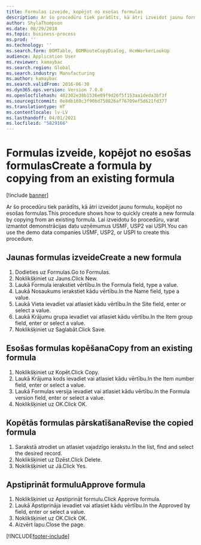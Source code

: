 ```yaml
---
title: Formulas izveide, kopējot no esošas formulas
description: Ar šo procedūru tiek parādīts, kā ātri izveidot jaunu formulu, kopējot no esošas formulas.
author: ShylaThompson
ms.date: 08/29/2018
ms.topic: business-process
ms.prod: ''
ms.technology: ''
ms.search.form: BOMTable, BOMRouteCopyDialog, HcmWorkerLookUp
audience: Application User
ms.reviewer: kamaybac
ms.search.region: Global
ms.search.industry: Manufacturing
ms.author: kamaybac
ms.search.validFrom: 2016-06-30
ms.dyn365.ops.version: Version 7.0.0
ms.openlocfilehash: 482302e38b1536e09f9d26f5f153aa1deda3bf3f
ms.sourcegitcommit: 0e8db169c3f90bd750826af76709ef5d621fd377
ms.translationtype: HT
ms.contentlocale: lv-LV
ms.lasthandoff: 04/01/2021
ms.locfileid: "5829166"
---
```

# <a name="create-a-formula-by-copying-from-an-existing-formula"></a><span data-ttu-id="a3151-103">Formulas izveide, kopējot no esošas formulas</span><span class="sxs-lookup"><span data-stu-id="a3151-103">Create a formula by copying from an existing formula</span></span>

[!include [banner](../../includes/banner.md)]

<span data-ttu-id="a3151-104">Ar šo procedūru tiek parādīts, kā ātri izveidot jaunu formulu, kopējot no esošas formulas.</span><span class="sxs-lookup"><span data-stu-id="a3151-104">This procedure shows how to quickly create a new formula by copying from an existing formula.</span></span> <span data-ttu-id="a3151-105">Lai izveidotu šo procedūru, varat izmantot demonstrācijas datu uzņēmumus USMF, USP2 vai USPI.</span><span class="sxs-lookup"><span data-stu-id="a3151-105">You can use the demo data companies USMF, USP2, or USPI to create this procedure.</span></span>


## <a name="create-a-new-formula"></a><span data-ttu-id="a3151-106">Jaunas formulas izveide</span><span class="sxs-lookup"><span data-stu-id="a3151-106">Create a new formula</span></span>
1. <span data-ttu-id="a3151-107">Dodieties uz Formulas.</span><span class="sxs-lookup"><span data-stu-id="a3151-107">Go to Formulas.</span></span>
2. <span data-ttu-id="a3151-108">Noklikšķiniet uz Jauns.</span><span class="sxs-lookup"><span data-stu-id="a3151-108">Click New.</span></span>
3. <span data-ttu-id="a3151-109">Laukā Formula ierakstiet vērtību.</span><span class="sxs-lookup"><span data-stu-id="a3151-109">In the Formula field, type a value.</span></span>
4. <span data-ttu-id="a3151-110">Laukā Nosaukums ierakstiet kādu vērtību.</span><span class="sxs-lookup"><span data-stu-id="a3151-110">In the Name field, type a value.</span></span>
5. <span data-ttu-id="a3151-111">Laukā Vieta ievadiet vai atlasiet kādu vērtību.</span><span class="sxs-lookup"><span data-stu-id="a3151-111">In the Site field, enter or select a value.</span></span>
6. <span data-ttu-id="a3151-112">Laukā Krājumu grupa ievadiet vai atlasiet kādu vērtību.</span><span class="sxs-lookup"><span data-stu-id="a3151-112">In the Item group field, enter or select a value.</span></span>
7. <span data-ttu-id="a3151-113">Noklikšķiniet uz Saglabāt.</span><span class="sxs-lookup"><span data-stu-id="a3151-113">Click Save.</span></span>

## <a name="copy-from-an-existing-formula"></a><span data-ttu-id="a3151-114">Esošas formulas kopēšana</span><span class="sxs-lookup"><span data-stu-id="a3151-114">Copy from an existing formula</span></span>
1. <span data-ttu-id="a3151-115">Noklikšķiniet uz Kopēt.</span><span class="sxs-lookup"><span data-stu-id="a3151-115">Click Copy.</span></span>
2. <span data-ttu-id="a3151-116">Laukā Krājuma kods ievadiet vai atlasiet kādu vērtību.</span><span class="sxs-lookup"><span data-stu-id="a3151-116">In the Item number field, enter or select a value.</span></span>
3. <span data-ttu-id="a3151-117">Laukā Formulas versija ievadiet vai atlasiet kādu vērtību.</span><span class="sxs-lookup"><span data-stu-id="a3151-117">In the Formula version field, enter or select a value.</span></span>
4. <span data-ttu-id="a3151-118">Noklikšķiniet uz OK.</span><span class="sxs-lookup"><span data-stu-id="a3151-118">Click OK.</span></span>

## <a name="revise-the-copied-formula"></a><span data-ttu-id="a3151-119">Kopētās formulas pārskatīšana</span><span class="sxs-lookup"><span data-stu-id="a3151-119">Revise the copied formula</span></span>
1. <span data-ttu-id="a3151-120">Sarakstā atrodiet un atlasiet vajadzīgo ierakstu.</span><span class="sxs-lookup"><span data-stu-id="a3151-120">In the list, find and select the desired record.</span></span>
2. <span data-ttu-id="a3151-121">Noklikšķiniet uz Dzēst.</span><span class="sxs-lookup"><span data-stu-id="a3151-121">Click Delete.</span></span>
3. <span data-ttu-id="a3151-122">Noklikšķiniet uz Jā.</span><span class="sxs-lookup"><span data-stu-id="a3151-122">Click Yes.</span></span>

## <a name="approve-formula"></a><span data-ttu-id="a3151-123">Apstiprināt formulu</span><span class="sxs-lookup"><span data-stu-id="a3151-123">Approve formula</span></span>
1. <span data-ttu-id="a3151-124">Noklikšķiniet uz Apstiprināt formulu.</span><span class="sxs-lookup"><span data-stu-id="a3151-124">Click Approve formula.</span></span>
2. <span data-ttu-id="a3151-125">Laukā Apstiprināja ievadiet vai atlasiet kādu vērtību.</span><span class="sxs-lookup"><span data-stu-id="a3151-125">In the Approved by field, enter or select a value.</span></span>
3. <span data-ttu-id="a3151-126">Noklikšķiniet uz OK.</span><span class="sxs-lookup"><span data-stu-id="a3151-126">Click OK.</span></span>
4. <span data-ttu-id="a3151-127">Aizvērt lapu.</span><span class="sxs-lookup"><span data-stu-id="a3151-127">Close the page.</span></span>



[!INCLUDE[footer-include](../../../includes/footer-banner.md)]